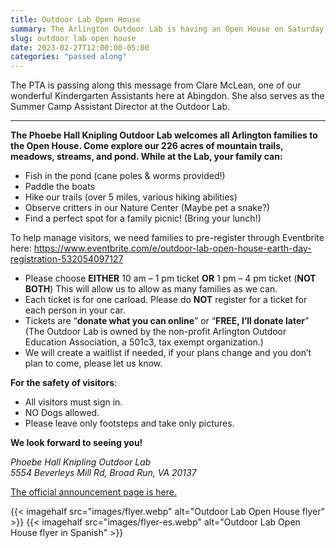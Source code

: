 ```yaml
---
title: Outdoor Lab Open House
summary: The Arlington Outdoor Lab is having an Open House on Saturday, April 22.
slug: outdoor lab open house
date: 2023-02-27T12:00:00-05:00
categories: "passed along"
---
```


The PTA is passing along this message from Clare McLean, one of our wonderful Kindergarten Assistants here at Abingdon. She also serves as the Summer Camp Assistant Director at the Outdoor Lab.

---

**The Phoebe Hall Knipling Outdoor Lab welcomes all Arlington families to the Open House. Come explore our 226 acres of mountain trails, meadows, streams, and pond. While at the Lab, your family can:**

- Fish in the pond (cane poles & worms provided!)
- Paddle the boats
- Hike our trails (over 5 miles, various hiking abilities)
- Observe critters in our Nature Center (Maybe pet a snake?)
- Find a perfect spot for a family picnic! (Bring your lunch!)

To help manage visitors, we need families to pre-register through Eventbrite here: https://www.eventbrite.com/e/outdoor-lab-open-house-earth-day-registration-532054097127
- Please choose **EITHER** 10 am – 1 pm ticket **OR** 1 pm – 4 pm ticket (**NOT BOTH**) This will allow us to allow as many families as we can.
- Each ticket is for one carload. Please do **NOT** register for a ticket for each person in your car.
- Tickets are “**donate what you can online**” or “**FREE, I’ll donate later**” (The Outdoor Lab is owned by the non-profit Arlington Outdoor Education Association, a 501c3, tax exempt organization.)
- We will create a waitlist if needed, if your plans change and you don’t plan to come, please let us know.

**For the safety of visitors**:

- All visitors must sign in.
- NO Dogs allowed.
- Please leave only footsteps and take only pictures.

**We look forward to seeing you!**

*Phoebe Hall Knipling Outdoor Lab  
5554 Beverleys Mill Rd, Broad Run, VA 20137*

[The official announcement page is here.](https://outdoorlab.org/2023/02/open-house-sat-april-22-earth-day/)

{{< imagehalf src="images/flyer.webp" alt="Outdoor Lab Open House flyer" >}}
{{< imagehalf src="images/flyer-es.webp" alt="Outdoor Lab Open House flyer in Spanish" >}}
